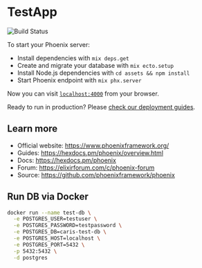 # TestApp

![Build Status](https://codebuild.eu-central-1.amazonaws.com/badges?uuid=eyJlbmNyeXB0ZWREYXRhIjoiS2NlUnFVUStQSVB0dXlkNHlUc1lheFdSbjBYQTAvWlF1aTZTNjBOQzRnemlXSlYwUThUaWFDdU8yZW1kMHI5N0xhcDJyN2lQdXIrYlJRQ3JxNnN1a0dnPSIsIml2UGFyYW1ldGVyU3BlYyI6IkdBaTNrY2FLQVNHZXZrTEwiLCJtYXRlcmlhbFNldFNlcmlhbCI6MX0%3D&branch=master)

To start your Phoenix server:

- Install dependencies with `mix deps.get`
- Create and migrate your database with `mix ecto.setup`
- Install Node.js dependencies with `cd assets && npm install`
- Start Phoenix endpoint with `mix phx.server`

Now you can visit [`localhost:4000`](http://localhost:4000) from your browser.

Ready to run in production? Please [check our deployment guides](https://hexdocs.pm/phoenix/deployment.html).

## Learn more

- Official website: https://www.phoenixframework.org/
- Guides: https://hexdocs.pm/phoenix/overview.html
- Docs: https://hexdocs.pm/phoenix
- Forum: https://elixirforum.com/c/phoenix-forum
- Source: https://github.com/phoenixframework/phoenix

## Run DB via Docker

```sh
docker run --name test-db \
  -e POSTGRES_USER=testuser \
  -e POSTGRES_PASSWORD=testpassword \
  -e POSTGRES_DB=caris-test-db \
  -e POSTGRES_HOST=localhost \
  -e POSTGRES_PORT=5432 \
  -p 5432:5432 \
  -d postgres
```
